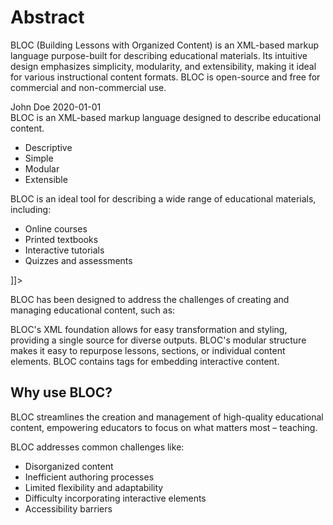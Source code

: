 # Abstract

BLOC (Building Lessons with Organized Content) is an XML-based markup language purpose-built for describing educational
materials. Its intuitive design emphasizes simplicity, modularity, and extensibility, making it ideal for various
instructional content formats.
<note>
    BLOC is open-source and free for commercial and non-commercial use.
</note>

<code-block collapsed-title="Example BLOC Lesson" lang="xml" collapsible="true">
<![CDATA[
<?xml version="1.0" encoding="utf-8" ?>
<lesson format="print" lang="en"
    xmlns:xsi="http://www.w3.org/2001/XMLSchema-instance" 
    xsi:noNamespaceSchemaLocation="https://cdn.jsdelivr.net/gh/shie1/BLOC@master/bloc.xsd">
    <title>An Intoduction to BLOC</title>
    <author>John Doe</author>
    <date>2020-01-01</date>
    <content>
        <section>
            <title>What is BLOC?</title>
            <definition title="BLOC">
                BLOC is an XML-based markup language designed to describe educational content.
            </definition>
        </section>
        <section>
            <title>Key Features</title>
            <ul>
                <li>Descriptive</li>
                <li>Simple</li>
                <li>Modular</li>
                <li>Extensible</li>
            </ul>
        </section>
        <section>
            <title>Uses</title>
            <p>BLOC is an ideal tool for describing a wide range of educational materials, including:</p>
            <ul>
                <li>Online courses</li>
                <li>Printed textbooks</li>
                <li>Interactive tutorials</li>
                <li>Quizzes and assessments</li>
            </ul>
        </section>
    </content>
</lesson>
]]>
</code-block>

BLOC has been designed to address the challenges of creating and managing educational content, such as:

<deflist type="full">
<def title="Serving the same content in different formats (e.g., web pages, eBooks, PDFs)">
BLOC's XML foundation allows for easy transformation and styling, providing a single source for diverse outputs.
</def>
<def title="Reusing content across different courses or materials">
BLOC's modular structure makes it easy to repurpose lessons, sections, or individual content elements.
</def>
<def title="Storing interactive content (e.g., quizzes, assessments)">
BLOC contains tags for embedding interactive content.
</def>
</deflist>

## Why use BLOC?

BLOC streamlines the creation and management of high-quality educational content, empowering educators to focus on what
matters most – teaching.

BLOC addresses common challenges like:

- Disorganized content
- Inefficient authoring processes
- Limited flexibility and adaptability
- Difficulty incorporating interactive elements
- Accessibility barriers
